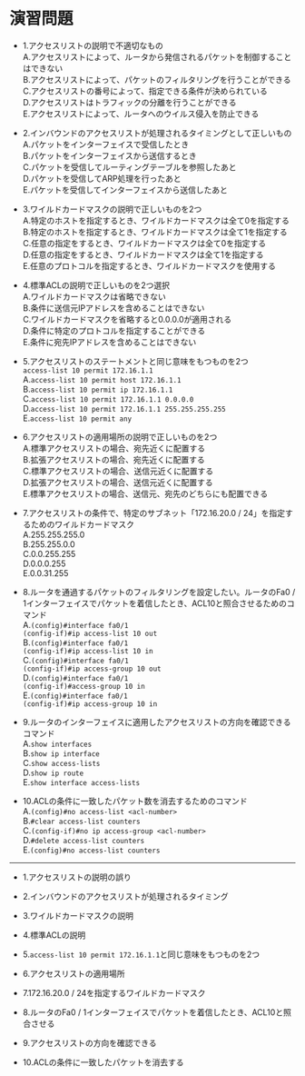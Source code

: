 # 演習問題
- 1.アクセスリストの説明で不適切なもの  
A.アクセスリストによって、ルータから発信されるパケットを制御することはできない  
B.アクセスリストによって、パケットのフィルタリングを行うことができる  
C.アクセスリストの番号によって、指定できる条件が決められている  
D.アクセスリストはトラフィックの分離を行うことができる  
E.アクセスリストによって、ルータへのウイルス侵入を防止できる

- 2.インバウンドのアクセスリストが処理されるタイミングとして正しいもの  
A.パケットをインターフェイスで受信したとき  
B.パケットをインターフェイスから送信するとき  
C.パケットを受信してルーティングテーブルを参照したあと  
D.パケットを受信してARP処理を行ったあと  
E.パケットを受信してインターフェイスから送信したあと

- 3.ワイルドカードマスクの説明で正しいものを2つ  
A.特定のホストを指定するとき、ワイルドカードマスクは全て0を指定する  
B.特定のホストを指定するとき、ワイルドカードマスクは全て1を指定する  
C.任意の指定をするとき、ワイルドカードマスクは全て0を指定する  
D.任意の指定をするとき、ワイルドカードマスクは全て1を指定する  
E.任意のプロトコルを指定するとき、ワイルドカードマスクを使用する

- 4.標準ACLの説明で正しいものを2つ選択  
A.ワイルドカードマスクは省略できない  
B.条件に送信元IPアドレスを含めることはできない  
C.ワイルドカードマスクを省略すると0.0.0.0が適用される  
D.条件に特定のプロトコルを指定することができる  
E.条件に宛先IPアドレスを含めることはできない

- 5.アクセスリストのステートメントと同じ意味をもつものを2つ  
`access-list 10 permit 172.16.1.1`  
A.`access-list 10 permit host 172.16.1.1`  
B.`access-list 10 permit ip 172.16.1.1`  
C.`access-list 10 permit 172.16.1.1 0.0.0.0`  
D.`access-list 10 permit 172.16.1.1 255.255.255.255`  
E.`access-list 10 permit any`

- 6.アクセスリストの適用場所の説明で正しいものを2つ  
A.標準アクセスリストの場合、宛先近くに配置する  
B.拡張アクセスリストの場合、宛先近くに配置する  
C.標準アクセスリストの場合、送信元近くに配置する  
D.拡張アクセスリストの場合、送信元近くに配置する  
E.標準アクセスリストの場合、送信元、宛先のどちらにも配置できる  

- 7.アクセスリストの条件で、特定のサブネット「172.16.20.0 / 24」を指定するためのワイルドカードマスク  
A.255.255.255.0  
B.255.255.0.0  
C.0.0.255.255  
D.0.0.0.255  
E.0.0.31.255  

- 8.ルータを通過するパケットのフィルタリングを設定したい。ルータのFa0 / 1インターフェイスでパケットを着信したとき、ACL10と照合させるためのコマンド  
A.`(config)#interface fa0/1`  
`(config-if)#ip access-list 10 out`  
B.`(config)#interface fa0/1`  
`(config-if)#ip access-list 10 in`  
C.`(config)#interface fa0/1`  
`(config-if)#ip access-group 10 out`  
D.`(config)#interface fa0/1`  
`(config-if)#access-group 10 in`  
E.`(config)#interface fa0/1`  
`(config-if)#ip access-group 10 in`  

- 9.ルータのインターフェイスに適用したアクセスリストの方向を確認できるコマンド  
A.`show interfaces`  
B.`show ip interface`  
C.`show access-lists`  
D.`show ip route`  
E.`show interface access-lists`

- 10.ACLの条件に一致したパケット数を消去するためのコマンド  
A.`(config)#no access-list <acl-number>`  
B.`#clear access-list counters`  
C.`(config-if)#no ip access-group <acl-number>`  
D.`#delete access-list counters`  
E.`(config)#no access-list counters`

---
- 1.アクセスリストの説明の誤り

- 2.インバウンドのアクセスリストが処理されるタイミング

- 3.ワイルドカードマスクの説明

- 4.標準ACLの説明

- 5.`access-list 10 permit 172.16.1.1`と同じ意味をもつものを2つ  

- 6.アクセスリストの適用場所

- 7.172.16.20.0 / 24を指定するワイルドカードマスク

- 8.ルータのFa0 / 1インターフェイスでパケットを着信したとき、ACL10と照合させる

- 9.アクセスリストの方向を確認できる

- 10.ACLの条件に一致したパケットを消去する

